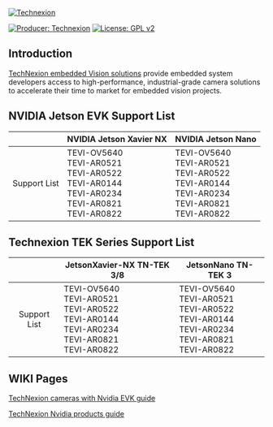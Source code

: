 [![Technexion](https://raw.githubusercontent.com/TechNexion-Vision/TEV-Jetson_Camera_driver/tn_l4t-r32.7.1_kernel-4.9/doc/img/Homepage_Embedded%20Vision_01.png)](https://www.technexion.com/products/embedded-vision/)

[![Producer: Technexion](https://img.shields.io/badge/Producer-Technexion-blue.svg)](https://www.technexion.com)
[![License: GPL v2](https://img.shields.io/badge/License-GPL%20v2-blue.svg)](https://www.gnu.org/licenses/old-licenses/gpl-2.0.en.html)

## Introduction

[TechNexion embedded Vision solutions](https://www.technexion.com/products/embedded-vision/camera-sensors) provide embedded system developers access to high-performance, industrial-grade camera solutions to accelerate their time to market for embedded vision projects.

## NVIDIA Jetson EVK Support List

|              | NVIDIA Jetson Xavier NX                                      | NVIDIA Jetson Nano                                           |
| :----------: | ------------------------------------------------------------ | ------------------------------------------------------------ |
| Support List | TEVI-OV5640<br />TEVI-AR0521<br />TEVI-AR0522<br />TEVI-AR0144<br />TEVI-AR0234<br />TEVI-AR0821<br />TEVI-AR0822 | TEVI-OV5640<br />TEVI-AR0521<br />TEVI-AR0522<br />TEVI-AR0144<br />TEVI-AR0234<br />TEVI-AR0821<br />TEVI-AR0822 |

## Technexion TEK Series Support List

|              | JetsonXavier-NX TN-TEK 3/8                                   | JetsonNano TN-TEK 3                                          |
| :----------: | ------------------------------------------------------------ | ------------------------------------------------------------ |
| Support List | TEVI-OV5640<br />TEVI-AR0521<br />TEVI-AR0522<br />TEVI-AR0144<br />TEVI-AR0234<br />TEVI-AR0821<br />TEVI-AR0822 | TEVI-OV5640<br />TEVI-AR0521<br />TEVI-AR0522<br />TEVI-AR0144<br />TEVI-AR0234<br />TEVI-AR0821<br />TEVI-AR0822 |

## WIKI Pages

[TechNexion cameras with Nvidia EVK guide](https://developer.technexion.com/docs/tevi-arxxxx-cameras-on-nvidia-jetson-nano)

[TechNexion Nvidia products guide](https://developer.technexion.com/docs/1)
